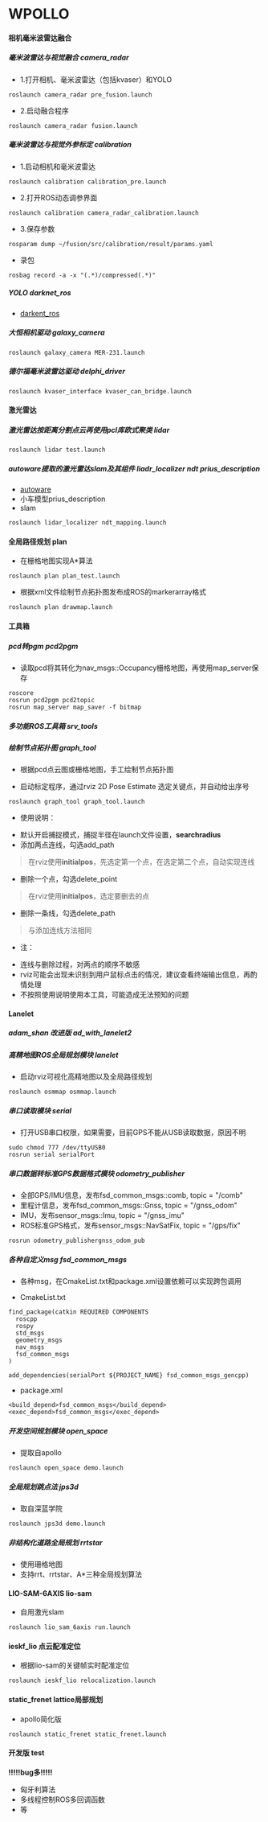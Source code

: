 # WPOLLO

#### 相机毫米波雷达融合

##### 毫米波雷达与视觉融合 camera_radar
* 1.打开相机、毫米波雷达（包括kvaser）和YOLO
```
roslaunch camera_radar pre_fusion.launch
```
* 2.启动融合程序
```
roslaunch camera_radar fusion.launch
```

##### 毫米波雷达与视觉外参标定 calibration
* 1.启动相机和毫米波雷达
```
roslaunch calibration calibration_pre.launch
```
* 2.打开ROS动态调参界面
```
roslaunch calibration camera_radar_calibration.launch
```
* 3.保存参数
```
rosparam dump ~/fusion/src/calibration/result/params.yaml
```
* 录包
```
rosbag record -a -x "(.*)/compressed(.*)"
```

##### YOLO darknet_ros
* [darkent_ros](https://github.com/leggedrobotics/darknet_ros)

##### 大恒相机驱动 galaxy_camera
```
roslaunch galaxy_camera MER-231.launch
```

##### 德尔福毫米波雷达驱动 delphi_driver
```
roslaunch kvaser_interface kvaser_can_bridge.launch
```

#### 激光雷达

##### 激光雷达按距离分割点云再使用pcl库欧式聚类 lidar
```
roslaunch lidar test.launch
```

##### autoware提取的激光雷达slam及其组件 liadr_localizer ndt prius_description
* [autoware](https://github.com/Autoware-AI/autoware.ai)
* 小车模型prius_description
* slam
```
roslaunch lidar_localizer ndt_mapping.launch
```

#### 全局路径规划 plan
* 在栅格地图实现A*算法
```
roslaunch plan plan_test.launch
```
* 根据xml文件绘制节点拓扑图发布成ROS的markerarray格式
```
roslaunch plan drawmap.launch
```

#### 工具箱

##### pcd转pgm pcd2pgm
* 读取pcd将其转化为nav_msgs::Occupancy栅格地图，再使用map_server保存
```
roscore
rosrun pcd2pgm pcd2topic
rosrun map_server map_saver -f bitmap
```

##### 多功能ROS工具箱 srv_tools

##### 绘制节点拓扑图 graph_tool
* 根据pcd点云图或栅格地图，手工绘制节点拓扑图
- 启动标定程序，通过rviz 2D Pose Estimate 选定关键点，并自动给出序号
```
roslaunch graph_tool graph_tool.launch
```
* 使用说明：
- 默认开启捕捉模式，捕捉半径在launch文件设置，**searchradius**
- 添加两点连线，勾选add_path
> 在rviz使用**initialpos**，先选定第一个点，在选定第二个点，自动实现连线
- 删除一个点，勾选delete_point
> 在rviz使用**initialpos**，选定要删去的点
- 删除一条线，勾选delete_path
> 与添加连线方法相同

* 注：
- 连线与删除过程，对两点的顺序不敏感
- rviz可能会出现未识别到用户鼠标点击的情况，建议查看终端输出信息，再酌情处理
- 不按照使用说明使用本工具，可能造成无法预知的问题

#### Lanelet

##### adam_shan 改进版 ad_with_lanelet2

##### 高精地图ROS全局规划模块 lanelet
* 启动rviz可视化高精地图以及全局路径规划
```
roslaunch osmmap osmmap.launch
```

#####  串口读取模块  serial
* 打开USB串口权限，如果需要，目前GPS不能从USB读取数据，原因不明
```
sudo chmod 777 /dev/ttyUSB0
rosrun serial serialPort
```

#####  串口数据转标准GPS数据格式模块 odometry_publisher
* 全部GPS/IMU信息，发布fsd_common_msgs::comb, topic = "/comb"
* 里程计信息，发布fsd_common_msgs::Gnss, topic = "/gnss_odom"
* IMU，发布sensor_msgs::Imu, topic = "/gnss_imu"
* ROS标准GPS格式，发布sensor_msgs::NavSatFix, topic = "/gps/fix"
```
rosrun odometry_publishergnss_odom_pub
```

#####  各种自定义msg fsd_common_msgs
* 各种msg，在CmakeList.txt和package.xml设置依赖可以实现跨包调用
- CmakeList.txt
```
find_package(catkin REQUIRED COMPONENTS
  roscpp
  rospy
  std_msgs
  geometry_msgs
  nav_msgs
  fsd_common_msgs
)

add_dependencies(serialPort ${PROJECT_NAME} fsd_common_msgs_gencpp)
```

- package.xml
```
<build_depend>fsd_common_msgs</build_depend>
<exec_depend>fsd_common_msgs</exec_depend>
```

##### 开发空间规划模块 open_space
* 提取自apollo
```
roslaunch open_space demo.launch
```

##### 全局规划跳点法 jps3d
* 取自深蓝学院
```
roslaunch jps3d demo.launch
```

##### 非结构化道路全局规划 rrtstar
* 使用珊格地图
* 支持rrt、rrtstar、A*三种全局规划算法

#### LIO-SAM-6AXIS lio-sam
* 自用激光slam
```
roslaunch lio_sam_6axis run.launch
```

#### ieskf_lio 点云配准定位
* 根据lio-sam的关键帧实时配准定位
```
roslaunch ieskf_lio relocalization.launch
```

#### static_frenet lattice局部规划
* apollo简化版
```
roslaunch static_frenet static_frenet.launch
```

#### 开发版 test
**!!!!!bug多!!!!!**
- 匈牙利算法
- 多线程控制ROS多回调函数
- 等

